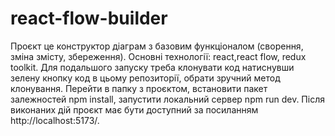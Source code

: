 # react-flow-builder

Проєкт це конструктор діаграм з базовим функціоналом (сворення, зміна змісту, збереження). Основні технології: react,react flow, redux toolkit.  Для подальшого запуску треба клонувати код натиснувши зелену кнопку код в цьому репозиторії, обрати зручний метод клонування. Перейти в папку з проєктом, встановити пакет залежностей npm install, запустити локальний сервер npm run dev. Після виконаних дій проєкт має бути доступний за посиланням http://localhost:5173/.
